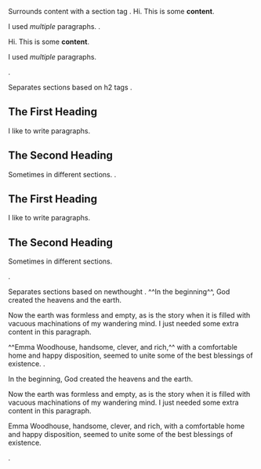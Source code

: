Surrounds content with a section tag
.
Hi. This is some **content**.

I used *multiple* paragraphs.
.
<section>
<p>Hi. This is some <strong>content</strong>.</p>
<p>I used <em>multiple</em> paragraphs.</p>
</section>
.

Separates sections based on h2 tags
.
## The First Heading

I like to write paragraphs.

## The Second Heading

Sometimes in different sections.
.
<section>
<h2>The First Heading</h2>
<p>I like to write paragraphs.</p>
</section>
<section>
<h2>The Second Heading</h2>
<p>Sometimes in different sections.</p>
</section>
.

Separates sections based on newthought
.
^^In the beginning^^, God created the heavens and the earth.

Now the earth was formless and empty, as is the story when it is filled with vacuous machinations of my wandering mind. I just needed some extra content in this paragraph.

^^Emma Woodhouse, handsome, clever, and rich,^^ with a comfortable home and happy disposition, seemed to unite some of the best blessings of existence.
.
<section>
<p><span class="newthought">In the beginning</span>, God created the heavens and the earth.</p>
<p>Now the earth was formless and empty, as is the story when it is filled with vacuous machinations of my wandering mind. I just needed some extra content in this paragraph.</p>
</section>
<section>
<p><span class="newthought">Emma Woodhouse, handsome, clever, and rich,</span> with a comfortable home and happy disposition, seemed to unite some of the best blessings of existence.</p>
</section>
.
